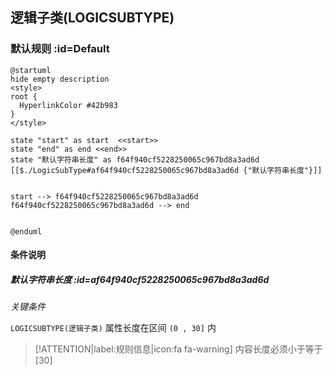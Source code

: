 ## 逻辑子类(LOGICSUBTYPE) <!-- {docsify-ignore-all} -->

   

### 默认规则 :id=Default

```plantuml
@startuml
hide empty description
<style>
root {
  HyperlinkColor #42b983
}
</style>

state "start" as start  <<start>>
state "end" as end <<end>>
state "默认字符串长度" as f64f940cf5228250065c967bd8a3ad6d [[$./LogicSubType#af64f940cf5228250065c967bd8a3ad6d {"默认字符串长度"}]]


start --> f64f940cf5228250065c967bd8a3ad6d 
f64f940cf5228250065c967bd8a3ad6d --> end 


@enduml
```

#### 条件说明

##### 默认字符串长度 :id=af64f940cf5228250065c967bd8a3ad6d


*关键条件*


`LOGICSUBTYPE(逻辑子类)` 属性长度在区间 `(0 , 30]` 内

> [!ATTENTION|label:规则信息|icon:fa fa-warning]
> 内容长度必须小于等于[30]







